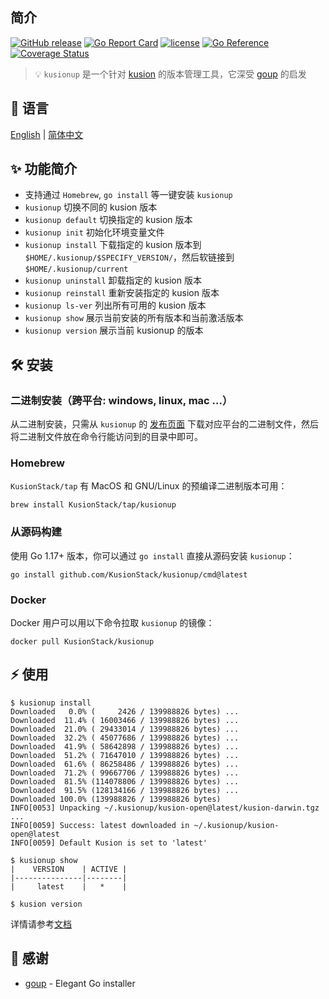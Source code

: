 ## 简介

[![GitHub release](https://img.shields.io/github/release/KusionStack/kusionup.svg)](https://github.com/KusionStack/kusionup/releases)
[![Go Report Card](https://goreportcard.com/badge/github.com/KusionStack/kusionup)](https://goreportcard.com/report/github.com/KusionStack/kusionup)
[![license](https://img.shields.io/github/license/KusionStack/kusionup.svg)](https://github.com/KusionStack/kusionup/blob/main/LICENSE)
[![Go Reference](https://pkg.go.dev/badge/github.com/KusionStack/kusionup.svg)](https://pkg.go.dev/github.com/KusionStack/kusionup)
[![Coverage Status](https://coveralls.io/repos/github/KusionStack/kusionup/badge.svg)](https://coveralls.io/github/KusionStack/kusionup)

> 💡 `kusionup` 是一个针对 [kusion](https://github.com/KusionStack/kusion) 的版本管理工具，它深受 [goup](https://github.com/owenthereal/goup) 的启发

## 📜️ 语言

[English](https://github.com/KusionStack/kusionup/blob/main/README.md) | [简体中文](https://github.com/KusionStack/kusionup/blob/main/README-zh.md)

## ✨ 功能简介

* 支持通过 `Homebrew`, `go install` 等一键安装 `kusionup`
* `kusionup` 切换不同的 kusion 版本
* `kusionup default` 切换指定的 kusion 版本
* `kusionup init` 初始化环境变量文件
* `kusionup install` 下载指定的 kusion 版本到 `$HOME/.kusionup/$SPECIFY_VERSION/`，然后软链接到 `$HOME/.kusionup/current`
* `kusionup uninstall` 卸载指定的 kusion 版本
* `kusionup reinstall` 重新安装指定的 kusion 版本
* `kusionup ls-ver` 列出所有可用的 kusion 版本
* `kusionup show` 展示当前安装的所有版本和当前激活版本
* `kusionup version` 展示当前 kusionup 的版本

## 🛠️ 安装

### 二进制安装（跨平台: windows, linux, mac ...）

从二进制安装，只需从 `kusionup` 的 [发布页面](https://github.com/KusionStack/kusionup/releases) 下载对应平台的二进制文件，然后将二进制文件放在命令行能访问到的目录中即可。

### Homebrew

`KusionStack/tap` 有 MacOS 和 GNU/Linux 的预编译二进制版本可用：

```
brew install KusionStack/tap/kusionup
```

### 从源码构建

使用 Go 1.17+ 版本，你可以通过 `go install` 直接从源码安装 `kusionup`：

```
go install github.com/KusionStack/kusionup/cmd@latest
```

### Docker

Docker 用户可以用以下命令拉取 `kusionup` 的镜像：

```
docker pull KusionStack/kusionup
```

## ⚡ 使用

```
$ kusionup install
Downloaded   0.0% (     2426 / 139988826 bytes) ...
Downloaded  11.4% ( 16003466 / 139988826 bytes) ...
Downloaded  21.0% ( 29433014 / 139988826 bytes) ...
Downloaded  32.2% ( 45077686 / 139988826 bytes) ...
Downloaded  41.9% ( 58642898 / 139988826 bytes) ...
Downloaded  51.2% ( 71647010 / 139988826 bytes) ...
Downloaded  61.6% ( 86258486 / 139988826 bytes) ...
Downloaded  71.2% ( 99667706 / 139988826 bytes) ...
Downloaded  81.5% (114078806 / 139988826 bytes) ...
Downloaded  91.5% (128134166 / 139988826 bytes) ...
Downloaded 100.0% (139988826 / 139988826 bytes)
INFO[0053] Unpacking ~/.kusionup/kusion-open@latest/kusion-darwin.tgz ... 
INFO[0059] Success: latest downloaded in ~/.kusionup/kusion-open@latest 
INFO[0059] Default Kusion is set to 'latest'

$ kusionup show
|    VERSION    | ACTIVE |
|---------------|--------|
|     latest    |   *    |

$ kusion version
```

详情请参考[文档](https://kusionstack.io/docs/user_docs/getting-started/install/kusionup)

## 🙏 感谢

* [goup](https://github.com/owenthereal/goup) - Elegant Go installer
